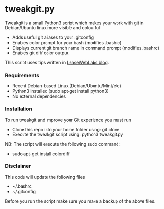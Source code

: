 tweakgit.py
========

Tweakgit is a small Python3 script which makes your work with git in Debian/Ubuntu linux more visible and colourful

  * Adds useful git aliases to your .gitconfig
  * Enables color prompt for your bash (modifies .bashrc)
  * Displays current git branch name in command prompt (modifies .bashrc)
  * Enables git diff color output

This script uses tips written in [LeaseWebLabs blog](http://www.leaseweblabs.com/2013/08/git-tip-beautiful-colored-and-readable-output/).

### Requirements

  * Recent Debian-based Linux (Debian/Ubuntu/Mint/etc)
  * Python3 installed (sudo apt-get install python3)
  * No external dependencies

### Installation

To run tweakgit and improve your Git experience you must run

  * Clone this repo into your home folder using: git clone 
  * Execute the tweakgit script using: python3 tweakgit.py

NB: The script will execute the following sudo command:

  * sudo apt-get install colordiff
  
### Disclaimer

This code will update the following files

  * ~/.bashrc
  * ~/.gitconfig

Before you run the script make sure you make a backup of the above files.



